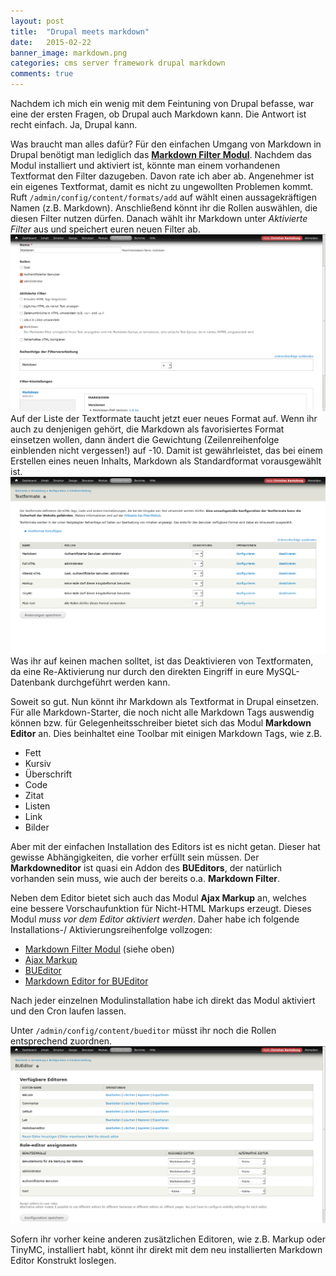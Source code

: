 ```yaml
---
layout: post
title:  "Drupal meets markdown"
date:   2015-02-22
banner_image: markdown.png
categories: cms server framework drupal markdown
comments: true
---
```

Nachdem ich mich ein wenig mit dem Feintuning von Drupal befasse, war eine der ersten Fragen, ob Drupal auch Markdown kann. 
Die Antwort ist recht einfach. Ja, Drupal kann.

Was braucht man alles dafür?
Für den einfachen Umgang von Markdown in Drupal benötigt man lediglich das **[Markdown Filter Modul](https://www.drupal.org/project/markdown)**. Nachdem das Modul installiert und aktiviert ist, könnte man einem vorhandenen Textformat den Filter dazugeben. Davon rate ich aber ab. Angenehmer ist ein eigenes Textformat, damit es nicht zu ungewollten Problemen kommt.
Ruft `/admin/config/content/formats/add` auf wählt einen aussagekräftigen Namen (z.B. Markdown). Anschließend könnt ihr die Rollen auswählen, die diesen Filter nutzen dürfen. Danach wählt ihr Markdown unter *Aktivierte Filter* aus und speichert euren neuen Filter ab. 
![](/images/drupal_Textformat.png)
Auf der Liste der Textformate taucht jetzt euer neues Format auf. Wenn ihr auch zu denjenigen gehört, die Markdown als favorisiertes Format einsetzen wollen, dann ändert die Gewichtung (Zeilenreihenfolge einblenden nicht vergessen!) auf -10. Damit ist gewährleistet, das bei einem Erstellen eines neuen Inhalts, Markdown als Standardformat vorausgewählt ist.
![](/images/drupal_Liste_textformate.png)
Was ihr auf keinen machen solltet, ist das Deaktivieren von Textformaten, da eine Re-Aktivierung nur durch den direkten Eingriff in eure MySQL-Datenbank durchgeführt werden kann.

Soweit so gut. Nun könnt ihr Markdown als Textformat in Drupal einsetzen. 
Für alle Markdown-Starter, die noch nicht alle Markdown Tags auswendig können bzw. für Gelegenheitsschreiber bietet sich das Modul **Markdown Editor** an. Dies beinhaltet eine Toolbar mit einigen Markdown Tags, wie z.B.

+ Fett
+ Kursiv
+ Überschrift
+ Code
+ Zitat
+ Listen
+ Link
+ Bilder

Aber mit der einfachen Installation des Editors ist es nicht getan. Dieser hat gewisse Abhängigkeiten, die vorher erfüllt sein müssen. Der **Markdowneditor** ist quasi ein Addon des **BUEditors**, der natürlich vorhanden sein muss, wie auch der bereits o.a. **Markdown Filter**.

Neben dem Editor bietet sich auch das Modul **Ajax Markup** an, welches eine bessere Vorschaufunktion für Nicht-HTML Markups erzeugt. Dieses Modul *muss vor dem Editor aktiviert werden*. 
Daher habe ich folgende Installations-/ Aktivierungsreihenfolge vollzogen:

+ [Markdown Filter Modul](https://www.drupal.org/project/markdown) (siehe oben)
+ [Ajax Markup](https://www.drupal.org/project/ajax_markup)
+ [BUEditor](https://www.drupal.org/project/bueditor)
+ [Markdown Editor for BUEditor](https://www.drupal.org/project/markdowneditor)

Nach jeder einzelnen Modulinstallation habe ich direkt das Modul aktiviert und den Cron laufen lassen.

Unter `/admin/config/content/bueditor` müsst ihr noch die Rollen entsprechend zuordnen. 
![](/images/drupal_BUEditor.png)

Sofern ihr vorher keine anderen zusätzlichen Editoren, wie z.B. Markup oder TinyMC, installiert habt, könnt ihr direkt mit dem neu installierten Markdown Editor Konstrukt loslegen.
